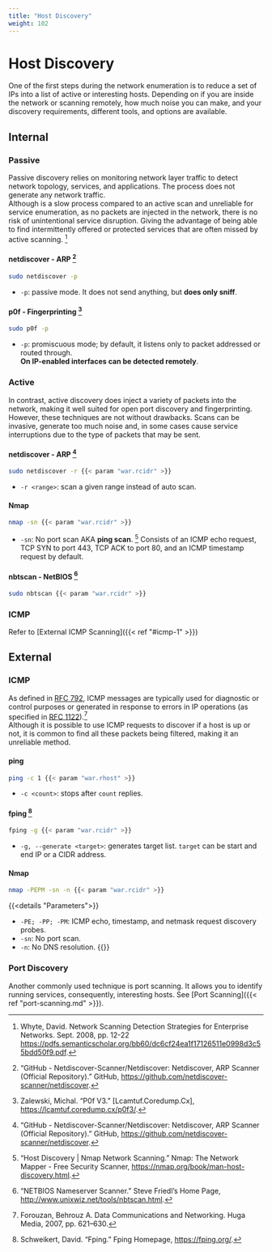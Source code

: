 ```yaml
---
title: "Host Discovery"
weight: 102
---
```

# Host Discovery

One of the first steps during the network enumeration is to reduce a set of IPs into a list of active or interesting hosts. Depending on if you are inside the network or scanning remotely, how much noise you can make, and your discovery requirements, different tools, and options are available.

## Internal

### Passive

Passive discovery relies on monitoring network layer traffic to detect network topology, services, and applications. The process does not generate any network traffic.  
Although is a slow process compared to an active scan and unreliable for service enumeration, as no packets are injected in the network, there is no risk of unintentional service disruption. Giving the advantage of being able to find intermittently offered or protected services that are often missed by active scanning. [^net-scanning-detection-strategies]

#### netdiscover - ARP [^netdiscover]

```sh
sudo netdiscover -p
```
- `-p`: passive mode. It does not send anything, but **does only sniff**.

#### p0f - Fingerprinting [^p0f]

```sh
sudo p0f -p
```
- `-p`: promiscuous mode; by default, it listens only to packet addressed or routed through.  
        **On IP-enabled interfaces can be detected remotely**.

### Active

In contrast, active discovery does inject a variety of packets into the network, making it well suited for open port discovery and fingerprinting. However, these techniques are not without drawbacks. Scans can be invasive, generate too much noise and, in some cases cause service interruptions due to the type of packets that may be sent.


#### netdiscover - ARP [^netdiscover]

```sh
sudo netdiscover -r {{< param "war.rcidr" >}}
```

- `-r <range>`: scan a given range instead of auto scan.

#### Nmap


```sh
nmap -sn {{< param "war.rcidr" >}}
```

- `-sn`: No port scan AKA **ping scan**.  [^nmap-host-discovery]
    Consists of an ICMP echo request, TCP SYN to port 443, TCP ACK to port 80, and an ICMP timestamp request by default.

#### nbtscan - NetBIOS [^nbtscan]

```sh
sudo nbtscan {{< param "war.rcidr" >}}
```

### ICMP
Refer to [External ICMP Scanning]({{< ref "#icmp-1" >}})

## External

### ICMP

As defined in [RFC 792](https://tools.ietf.org/html/rfc792), ICMP messages are typically used for diagnostic or control purposes or generated in response to errors in IP operations (as specified in [RFC 1122](https://tools.ietf.org/html/rfc1122)).[^data-communications-and-networking]  
Although it is possible to use ICMP requests to discover if a host is up or not, it is common to find all these packets being filtered, making it an unreliable method.

#### ping

```sh
ping -c 1 {{< param "war.rhost" >}}
```
- `-c <count>`: stops after `count` replies.

#### fping [^fping]

```sh
fping -g {{< param "war.rcidr" >}}
```
- `-g, --generate <target>`: generates target list. `target` can be start and end IP or a CIDR address.

#### Nmap

```sh
nmap -PEPM -sn -n {{< param "war.rcidr" >}}
```
{{<details "Parameters">}}
- `-PE; -PP; -PM`: ICMP echo, timestamp, and netmask request discovery probes.
- `-sn`: No port scan.
- `-n`: No DNS resolution.
{{</details>}}

### Port Discovery

Another commonly used technique is port scanning. It allows you to identify running services, consequently, interesting hosts.
See [Port Scanning]({{< ref "port-scanning.md" >}}).

[^nmap-host-discovery]: “Host Discovery | Nmap Network Scanning.” Nmap: The Network Mapper - Free Security Scanner, https://nmap.org/book/man-host-discovery.html.
[^data-communications-and-networking]: Forouzan, Behrouz A. Data Communications and Networking. Huga Media, 2007, pp. 621–630.
[^net-scanning-detection-strategies]: Whyte, David. Network Scanning Detection Strategies for Enterprise Networks. Sept. 2008, pp. 12-22 https://pdfs.semanticscholar.org/bb60/dc6cf24ea1f17126511e0998d3c55bdd50f9.pdf.
[^netdiscover]: “GitHub - Netdiscover-Scanner/Netdiscover: Netdiscover, ARP Scanner (Official Repository).” GitHub, https://github.com/netdiscover-scanner/netdiscover.
[^p0f]: Zalewski, Michal. “P0f V3.” [Lcamtuf.Coredump.Cx], https://lcamtuf.coredump.cx/p0f3/.
[^nbtscan]: “NETBIOS Nameserver Scanner.” Steve Friedl’s Home Page, http://www.unixwiz.net/tools/nbtscan.html.
[^fping]: Schweikert, David. “Fping.” Fping Homepage, https://fping.org/.
